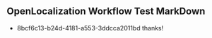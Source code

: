 ## OpenLocalization Workflow Test MarkDown

* 8bcf6c13-b24d-4181-a553-3ddcca2011bd 
thanks!



<!--HONumber=Jan16_HO4-->
